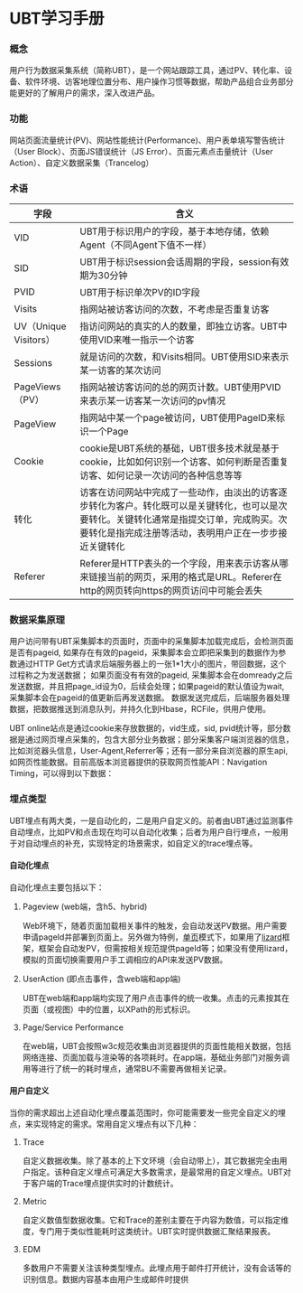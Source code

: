# UBT学习手册

### 概念

用户行为数据采集系统（简称UBT），是一个网站跟踪工具，通过PV、转化率、设备、软件环境、访客地理位置分布、用户操作习惯等数据，帮助产品组合业务部分能更好的了解用户的需求，深入改进产品。

### 功能

网站页面流量统计(PV)、网站性能统计(Performance)、用户表单填写警告统计（User Block）、页面JS错误统计（JS Error）、页面元素点击量统计（User Action）、自定义数据采集（Trancelog）

### 术语

| 字段                  | 含义                                                         |
| --------------------- | ------------------------------------------------------------ |
| VID                   | UBT用于标识用户的字段，基于本地存储，依赖Agent（不同Agent下值不一样） |
| SID                   | UBT用于标识session会话周期的字段，session有效期为30分钟      |
| PVID                  | UBT用于标识单次PV的ID字段                                    |
| Visits                | 指网站被访客访问的次数，不考虑是否重复访客                   |
| UV（Unique Visitors） | 指访问网站的真实的人的数量，即独立访客。UBT中使用VID来唯一指示一个访客 |
| Sessions              | 就是访问的次数，和Visits相同。UBT使用SID来表示某一访客的某次访问 |
| PageViews（PV）       | 指网站被访客访问的总的网页计数。UBT使用PVID来表示某一访客某一次访问的pv情况 |
| PageView              | 指网站中某一个page被访问，UBT使用PageID来标识一个Page        |
| Cookie                | cookie是UBT系统的基础，UBT很多技术就是基于cookie，比如如何识别一个访客、如何判断是否重复访客、如何记录一次访问的各种信息等等 |
| 转化                  | 访客在访问网站中完成了一些动作，由淡出的访客逐步转化为客户。转化既可以是关键转化，也可以是次要转化。关键转化通常是指提交订单，完成购买。次要转化是指完成注册等活动，表明用户正在一步步接近关键转化 |
| Referer               | Referer是HTTP表头的一个字段，用来表示访客从哪来链接当前的网页，采用的格式是URL。Referer在http的网页转向https的网页访问中可能会丢失 |

### 数据采集原理

用户访问带有UBT采集脚本的页面时，页面中的采集脚本加载完成后，会检测页面是否有pageid, 如果存在有效的pageid，采集脚本会立即把采集到的数据作为参数通过HTTP Get方式请求后端服务器上的一张1*1大小的图片，带回数据，这个过程称之为发送数据； 如果页面没有有效的pageid, 采集脚本会在domready之后发送数据，并且把page_id设为0，后续会处理；如果pageid的默认值设为wait, 采集脚本会在pageid的值更新后再发送数据。 数据发送完成后，后端服务器处理数据，把数据推送到消息队列，并持久化到Hbase，RCFile，供用户使用。

UBT online站点是通过cookie来存放数据的，vid生成，sid, pvid统计等，部分数据是通过网页埋点采集的，包含大部分业务数据；部分采集客户端浏览器的信息，比如浏览器头信息，User-Agent,Referrer等；还有一部分来自浏览器的原生api,如网页性能数据。目前高版本浏览器提供的获取网页性能API：Navigation Timing，可以得到以下数据：

### 埋点类型

UBT埋点有两大类，一是自动化的，二是用户自定义的。前者由UBT通过监测事件自动埋点，比如PV和点击现在均可以自动化收集；后者为用户自行埋点，一般用于对自动埋点的补充，实现特定的场景需求，如自定义的trace埋点等。

#### 自动化埋点

自动化埋点主要包括以下：

1. Pageview (web端，含h5、hybrid)

   Web环境下，随着页面加载相关事件的触发，会自动发送PV数据。用户需要申请pageId并部署到页面上。另外做为特例，[单页](http://docs.ubt.ctripcorp.com/books/ubt-manual/essentials/concepts#单页应用)模式下，如果用了[lizard](http://docs.ubt.ctripcorp.com/books/ubt-manual/appendices/lizard)框架，框架会自动发PV，但需按相关规范提供pageId等；如果没有使用lizard，模拟的页面切换需要用户手工调相应的API来发送PV数据。

2. UserAction (即点击事件，含web端和app端)

   UBT在web端和app端均实现了用户点击事件的统一收集。点击的元素按其在页面（或视图）中的位置，以XPath的形式标识。

3. Page/Service Performance

   在web端，UBT会按照w3c规范收集由浏览器提供的页面性能相关数据，包括网络连接、页面加载与渲染等的各项耗时。在app端，基础业务部门对服务调用等进行了统一的耗时埋点，通常BU不需要再做相关记录。

#### 用户自定义

当你的需求超出上述自动化埋点覆盖范围时，你可能需要发一些完全自定义的埋点，来实现特定的需求。常用自定义埋点有以下几种：

1. Trace

   自定义数据收集。除了基本的上下文环境（会自动带上），其它数据完全由用户指定。该种自定义埋点可满足大多数需求，是最常用的自定义埋点。UBT对于客户端的Trace埋点提供实时的计数统计。

2. Metric

   自定义数值型数据收集。它和Trace的差别主要在于内容为数值，可以指定维度，专门用于类似性能耗时这类统计。UBT实时提供数据汇聚结果报表。

3. EDM

   多数用户不需要关注该种类型埋点。此埋点用于邮件打开统计，没有会话等的识别信息。数据内容基本由用户生成邮件时提供